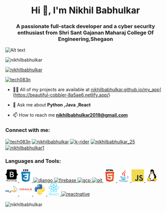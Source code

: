 <h1 align="center">Hi 👋, I'm Nikhil Babhulkar</h1>
<h3 align="center">A passionate full-stack developer and a cyber security enthusiast from Shri Sant Gajanan Maharaj College Of Engineering,Shegaon</h3>
<img src="https://github.com/NikhilBabhulkar/NikhilBabhulkar/assets/87929600/cb85ef19-2c6a-46a9-a44a-f9b322e106e5" alt="Alt text" title="Optional title">


<!-- 
![mybackprofile](https://user-images.githubusercontent.com/87929600/215124394-2d421f64-77c0-4c2e-b204-60858d1ab79a.png) -->

<p align="left"> <img src="https://komarev.com/ghpvc/?username=nikhilbabhulkar&label=Profile%20views&color=0e75b6&style=flat" alt="nikhilbabhulkar" /> </p>

<p align="left"> <a href="https://github.com/ryo-ma/github-profile-trophy"><img src="https://github-profile-trophy.vercel.app/?username=nikhilbabhulkar" alt="nikhilbabhulkar" /></a> </p>

<p align="left"> <a href="https://twitter.com/tech083n" target="blank"><img src="https://img.shields.io/twitter/follow/tech083n?logo=twitter&style=for-the-badge" alt="tech083n" /></a> </p>

- 👨‍💻 All of my projects are available at [nikhilbabhulkar.github.io/my_app](nikhilbabhulkar.github.io/my_app)](https://beautiful-cobbler-8a5ae6.netlify.app/)

- 💬 Ask me about **Python ,Java ,React**

- 📫 How to reach me **nikhilbabhulkar2019@gmail.com**

<h3 align="left">Connect with me:</h3>
<p align="left">
<a href="https://twitter.com/tech083n" target="blank"><img align="center" src="https://raw.githubusercontent.com/rahuldkjain/github-profile-readme-generator/master/src/images/icons/Social/twitter.svg" alt="tech083n" height="30" width="40" /></a>
<a href="https://linkedin.com/in/nikhilbabhulkar" target="blank"><img align="center" src="https://raw.githubusercontent.com/rahuldkjain/github-profile-readme-generator/master/src/images/icons/Social/linked-in-alt.svg" alt="nikhilbabhulkar" height="30" width="40" /></a>
<a href="https://codesandbox.com/k-rider" target="blank"><img align="center" src="https://raw.githubusercontent.com/rahuldkjain/github-profile-readme-generator/master/src/images/icons/Social/codesandbox.svg" alt="k-rider" height="30" width="40" /></a>
<a href="https://instagram.com/nikhilbabhulkar_25" target="blank"><img align="center" src="https://raw.githubusercontent.com/rahuldkjain/github-profile-readme-generator/master/src/images/icons/Social/instagram.svg" alt="nikhilbabhulkar_25" height="30" width="40" /></a>
<a href="https://www.hackerrank.com/nikhilbabhulkar1" target="blank"><img align="center" src="https://raw.githubusercontent.com/rahuldkjain/github-profile-readme-generator/master/src/images/icons/Social/hackerrank.svg" alt="nikhilbabhulkar1" height="30" width="40" /></a>
</p>

<h3 align="left">Languages and Tools:</h3>
<p align="left"> <a href="https://getbootstrap.com" target="_blank" rel="noreferrer"> <img src="https://raw.githubusercontent.com/devicons/devicon/master/icons/bootstrap/bootstrap-plain-wordmark.svg" alt="bootstrap" width="40" height="40"/> </a> <a href="https://www.w3schools.com/css/" target="_blank" rel="noreferrer"> <img src="https://raw.githubusercontent.com/devicons/devicon/master/icons/css3/css3-original-wordmark.svg" alt="css3" width="40" height="40"/> </a> <a href="https://www.djangoproject.com/" target="_blank" rel="noreferrer"> <img src="https://cdn.worldvectorlogo.com/logos/django.svg" alt="django" width="40" height="40"/> </a> <a href="https://firebase.google.com/" target="_blank" rel="noreferrer"> <img src="https://www.vectorlogo.zone/logos/firebase/firebase-icon.svg" alt="firebase" width="40" height="40"/> </a> <a href="https://cloud.google.com" target="_blank" rel="noreferrer"> <img src="https://www.vectorlogo.zone/logos/google_cloud/google_cloud-icon.svg" alt="gcp" width="40" height="40"/> </a> <a href="https://git-scm.com/" target="_blank" rel="noreferrer"> <img src="https://www.vectorlogo.zone/logos/git-scm/git-scm-icon.svg" alt="git" width="40" height="40"/> </a> <a href="https://www.w3.org/html/" target="_blank" rel="noreferrer"> <img src="https://raw.githubusercontent.com/devicons/devicon/master/icons/html5/html5-original-wordmark.svg" alt="html5" width="40" height="40"/> </a> <a href="https://www.java.com" target="_blank" rel="noreferrer"> <img src="https://raw.githubusercontent.com/devicons/devicon/master/icons/java/java-original.svg" alt="java" width="40" height="40"/> </a> <a href="https://developer.mozilla.org/en-US/docs/Web/JavaScript" target="_blank" rel="noreferrer"> <img src="https://raw.githubusercontent.com/devicons/devicon/master/icons/javascript/javascript-original.svg" alt="javascript" width="40" height="40"/> </a> <a href="https://www.linux.org/" target="_blank" rel="noreferrer"> <img src="https://raw.githubusercontent.com/devicons/devicon/master/icons/linux/linux-original.svg" alt="linux" width="40" height="40"/> </a> <a href="https://www.mysql.com/" target="_blank" rel="noreferrer"> <img src="https://raw.githubusercontent.com/devicons/devicon/master/icons/mysql/mysql-original-wordmark.svg" alt="mysql" width="40" height="40"/> </a> <a href="https://www.oracle.com/" target="_blank" rel="noreferrer"> <img src="https://raw.githubusercontent.com/devicons/devicon/master/icons/oracle/oracle-original.svg" alt="oracle" width="40" height="40"/> </a> <a href="https://www.python.org" target="_blank" rel="noreferrer"> <img src="https://raw.githubusercontent.com/devicons/devicon/master/icons/python/python-original.svg" alt="python" width="40" height="40"/> </a> <a href="https://reactjs.org/" target="_blank" rel="noreferrer"> <img src="https://raw.githubusercontent.com/devicons/devicon/master/icons/react/react-original-wordmark.svg" alt="react" width="40" height="40"/> </a> <a href="https://reactnative.dev/" target="_blank" rel="noreferrer"> <img src="https://reactnative.dev/img/header_logo.svg" alt="reactnative" width="40" height="40"/> </a> </p>

<p><img align="center" src="https://github-readme-stats.vercel.app/api/top-langs?username=nikhilbabhulkar&show_icons=true&locale=en&layout=compact" alt="nikhilbabhulkar" /></p>
